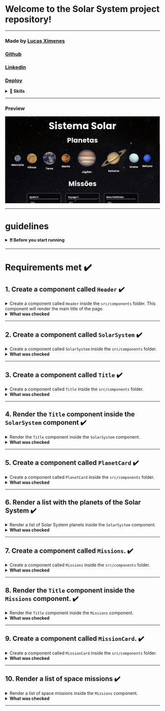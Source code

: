 # Welcome to the Solar System project repository!

---

### Made by [Lucas Ximenes](https://www.linkedin.com/in/lucasdximenes/)

### [Github](https://github.com/lucasdximenes)

### [LinkedIn](https://www.linkedin.com/in/lucasdximenes/)

### [Deploy](https://solar-system-react.vercel.app/)

<details>
  <summary><strong>📝 Skills</strong></summary><br />

In this project, I learned to:

- Using JSX in React;

- Correctly use the `render()` method to render your components;

- Use `import` to bring components into different files;

- Create class components in React;

- Create multiple components from an array;

- Make use of `props` correctly;

- Make use of `PropTypes` to validate the `props of a component`.
</details>

---

### Preview

![Preview](public/preview_gif.gif)

---

# guidelines

<details>
  <summary><strong>❗️❗️ Before you start running</strong></summary><br />

1. Clone the repository

- Use the command: `git clone git@github.com:lucasdximenes/solar-system-react.git`.
- Enter the repository folder you just cloned:
  - `cd solar-system-react`

2. Install dependencies

- `npm install`.

3. Run the init script

- `npm start`.
</details>

---

# Requirements met ✔️

## 1. Create a component called `Header` ✔️

<details>
  <summary>Create a component called <code>Header</code> inside the <code>src/components</code> folder. This component will render the main title of the page.</summary>

- It must contain a `header` tag and, inside it, an `h1` tag. The text of the `h1` tag should be "Solar System";
- Render the `Header` component inside the main `App` component.

![Screenshot](public/examples/req1.png)

</details>

<details>
  <summary><strong>What was checked</strong></summary><br />

- It was validated if the `<Header />` component is rendered;

- It was validated if the `<Header />` component contains a `header` tag;

- It was validated if the `<Header />` component contains an `h1` tag;

- It was validated that the `<Header />` component correctly renders the text "Solar System";

- It has been validated that the `<Header />` component is being rendered in the main `App` component.
</details>

---

## 2. Create a component called `SolarSystem` ✔️

<details>
  <summary>Create a component called <code>SolarSystem</code> inside the <code>src/components</code> folder.</summary>

- The `SolarSystem` component must have a `div` that encloses all its content and that has the `data-testid="solar-system"` attribute;

- Render the `SolarSystem` component below the `Header`, inside the main `App` component.
</details>

<details>
  <summary><strong>What was checked</strong></summary><br />

- It was validated if the `<SolarSystem />` component is rendered;

- It was validated if there is a `div` that has the `data-testid="solar-system"`;

- It has been validated that the `<SolarSystem />` component is being rendered in the main `App` component.
</details>

---

## 3. Create a component called `Title` ✔️

<details>
  <summary>Create a component called <code>Title</code> inside the <code>src/components</code> folder.</summary>

- The `Title` component must receive a `headline` prop;
- It should contain an `h2` tag, which should render the text received by the `headline` prop.
</details>

<details>
  <summary><strong>What was checked</strong></summary><br />

- It was validated if the `<Title />` component is rendered;

- It was validated if the `<Title />` component contains an `h2` tag;

- It was validated that the `<Title />` component renders the text passed by the `headline` prop inside an `h2` tag.
</details>

---

## 4. Render the `Title` component inside the `SolarSystem` component ✔️

<details>
  <summary>Render the <code>Title</code> component inside the <code>SolarSystem</code> component.</summary>

- The `Title` component must be rendered receiving the `headline` prop with the value "Planets".

![Screenshot](public/examples/req4.png)

</details>

<details>
  <summary><strong>What was checked</strong></summary><br />

- It has been validated that the text "Planets" is rendered using the `Title` component inside the `SolarSystem` component.
</details>

---

## 5. Create a component called `PlanetCard` ✔️

<details>
  <summary>Create a component called <code>PlanetCard</code> inside the <code>src/components</code> folder.</summary>

- The `PlanetCard` component must receive two props: one called `planetName` and another called `planetImage`;
- The `PlanetCard` component must have a `div` that encloses all its content and that has the `data-testid="planet-card"` attribute;
- The `PlanetCard` component should render the text received by the `planetName` prop. We suggest using tags from [Flow Content](https://developer.mozilla.org/pt-BR/docs/Web/Guide/HTML/Content_categories#conte%C3%BAdo_de_fluxo), such as `<p>`, which must contain the `data-testid="planet-name"` attribute;
- The `PlanetCard` component must render an image that has the `src` attribute with the value received by the `planetImage` prop;

- In addition to the `src` attribute, the rendered image must have the `alt` attribute with the text `Planet {planetName}`, where `{planetName}` is the value received by the `planetName` prop.
</details>

<details>
  <summary><strong>What was checked</strong></summary><br />

- It was validated if the `<PlanetCard />` component is rendered;

- It was validated if the `<PlanetCard />` component has a div with the `data-testid="planet-card"` attribute;

- It was validated if the text received by the `planetName` prop is rendered;

- It was validated if an image is rendered with the `src` attribute with the same value received by the `planetImage` prop;

- It was validated if, in addition to the `src` attribute, the rendered image has the `alt` attribute with the text `Planet {planetName}`, where `{planetName}` is the value received by the `planetName` prop.
</details>

---

## 6. Render a list with the planets of the Solar System ✔️

<details>
  <summary>Render a list of Solar System planets inside the <code>SolarSystem</code> component.</summary>

- Use the `PlanetCard` component to render each item in the list of planets;

- You will find the list with the names and images of each planet in the Solar System in the `src/data/planets.js` file;
- You must import the list into the `SolarSystem` component using the code:

```javascript
import planets from "../data/planets";
```

- The list of planets is an _array_ of objects in the following format:

```javascript
{
  name: "Planet name",
  image: "path-to-planet-image"
}
```

- For each planet in the list, you should render a `PlanetCard` component, passing the `name` attribute to the `planetName` prop and the `image` attribute to the `planetImage` prop.

![Screenshot](public/examples/req6.png)

</details>

<details>
  <summary><strong>What was checked</strong></summary><br />

- It will be checked if a `<PlanetCard />` component is rendered for each planet in the planet list;

- It will be checked if all the planets in the Solar System are being listed on the screen.
</details>

---

## 7. Create a component called `Missions`. ✔️

<details>
  <summary>Create a component called <code>Missions</code> inside the <code>src/components</code> folder.</summary>

- This component must have a `div` that encloses all its content and that has the `data-testid="missions"` attribute;

- Render the `Missions` component below the `SolarSystem`, inside the main `App` component.
</details>

<details>
<summary><strong>What was checked</strong></summary><br />

- It was validated if the `<Missions />` component is rendered;

- It was validated if there is a `div` that has the `data-testid="missions"`;

- It has been validated that the `<Missions />` component is being rendered in the main `App` component.
</details>

---

## 8. Render the `Title` component inside the `Missions` component. ✔️

<details>
  <summary>Render the <code>Title</code> component inside the <code>Missions</code> component.</summary>

- The `Title` component must be rendered receiving the `headline` prop with the value "Missions".

![Screenshot](public/examples/req8.png)

</details>
<details>
<summary><strong>What was checked</strong></summary><br />

- It has been validated that the text "Missions" is rendered using the `Title` component inside the `Missions` component.
</details>

---

## 9. Create a component called `MissionCard`. ✔️

<details>
  <summary>Create a component called <code>MissionCard</code> inside the <code>src/components</code> folder.</summary>

- The `MissionCard` component must receive four props:

  - `name`
  - `year`
  - `country`
  - `destination`

- The `MissionCard` component must have a `div` that encloses all its content and that has the `data-testid="mission-card"` attribute;

- The `MissionCard` component should render the text received by the `name` prop. We suggest using [Flow Content](https://developer.mozilla.org/pt-BR/docs/Web/Guide/HTML/Content_categories#conte%C3%BAdo_de_fluxo) tags, such as `<p>`, which must contain the `data-testid="mission-name"` attribute;

- The `MissionCard` component should render the text received by the `year` prop. We suggest using [Flow Content](https://developer.mozilla.org/pt-BR/docs/Web/Guide/HTML/Content_categories#conte%C3%BAdo_de_fluxo) tags, such as `<p>`, which must contain the `data-testid="mission-year"` attribute;

- The `MissionCard` component should render the text received by the `country` prop. We suggest using [Flow Content](https://developer.mozilla.org/pt-BR/docs/Web/Guide/HTML/Content_categories#conte%C3%BAdo_de_fluxo) tags, such as `<p>`, which must contain the `data-testid="mission-country"` attribute;

- The `MissionCard` component should render the text received by the `destination` prop. We suggest using [Flow Content](https://developer.mozilla.org/pt-BR/docs/Web/Guide/HTML/Content_categories#conte%C3%BAdo_de_fluxo) tags, such as `<p>`, that must contain the `data-testid="mission-destination"` attribute.
</details>

<details>
  <summary><strong>What was checked</strong></summary><br />

- It was validated if the `<MissionCard />` component is rendered;

- It was validated if the `<MissionCard />` component has a div with the `data-testid="mission-card"` attribute;

- It was validated if the text received by the `name` prop is rendered;

- It was validated if the text received by the `year` prop is rendered;

- It was validated if the text received by the `country` prop is rendered;

- It was validated whether the text received by the `destination` prop is rendered.
</details>

---

## 10. Render a list of space missions ✔️

<details>
  <summary>Render a list of space missions inside the <code>Missions</code> component.</summary>

- Use the `MissionCard` component to render each item in the mission list;

- You will find the list with the information of each space mission in the file `src/data/missions.js`;

- You must import the list into the `Missions` component using the code:

```javascript
import missions from "../data/missions";
```

- The space missions list is an _array_ of objects in the following format:

```javascript
{
  name: 'Mission name',
  year: 'Mission launch year',
  country: 'Country that launched the mission',
  destination: 'Mission Destination',
}
```

- For each space mission in the list, you must render a `MissionCard` component, passing each attribute to its respective prop.

![Screenshot](public/examples/req10.png)

</details>

<details>
  <summary><strong>What was checked</strong></summary><br />

- It will be checked if a `<MissionCard />` component is rendered for each space mission in the mission list;

- It will be checked if all space missions are being listed on the screen.
</details>

---
